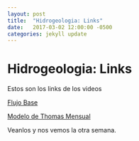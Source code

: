 ```yaml
---
layout: post
title:  "Hidrogeologia: Links"
date:   2017-03-02 12:00:00 -0500
categories: jekyll update
---
```


# Hidrogeologia: Links

Estos son los links de los videos

[Flujo Base](https://youtu.be/lbTGn-_pbFM)

[Modelo de Thomas Mensual](https://youtu.be/wOLbblWrS78)


Veanlos y nos vemos la otra semana.
